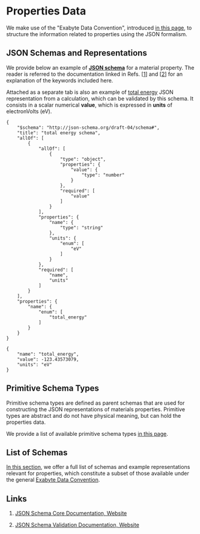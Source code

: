 # Properties Data

We make use of the "Exabyte Data Convention", introduced [in this page](../../data-structured/convention.md), to structure the information related to properties using the JSON formalism.

## JSON Schemas and Representations

We provide below an example of [**JSON schema**](../../data-structured/convention.md) for a material property. The reader is referred to the documentation linked in Refs. [[1](#links)] and [[2](#links)] for an explanation of the keywords included here. 

Attached as a separate tab is also an example of [total energy](../scalar/energies.md) JSON representation from a calculation, which can be validated by this schema. It consists in a scalar numerical **value**, which is expressed in **units** of electronVolts (eV).

```tab="Schema"
{
    "$schema": "http://json-schema.org/draft-04/schema#",
    "title": "total energy schema",
    "allOf": [
        {
            "allOf": [
                {
                    "type": "object",
                    "properties": {
                        "value": {
                            "type": "number"
                        }
                    },
                    "required": [
                        "value"
                    ]
                }
            ],
            "properties": {
                "name": {
                    "type": "string"
                },
                "units": {
                    "enum": [
                        "eV"
                    ]
                }
            },
            "required": [
                "name",
                "units"
            ]
        }
    ],
    "properties": {
        "name": {
            "enum": [
                "total_energy"
            ]
        }
    }
}
```

```tab="Example"
{
    "name": "total_energy",
    "value": -123.43573079,
    "units": "eV"
}
```

## Primitive Schema Types

Primitive schema types are defined as parent schemas that are used for constructing the JSON representations of materials properties. Primitive types are abstract and do not have physical meaning, but can hold the properties data. 

We provide a list of available primitive schema types [in this page](primitive.md).

## List of Schemas

[In this section](list.md), we offer a full list of schemas and example representations relevant for properties, which constitute a subset of those available under the general [Exabyte Data Convention](../../data-structured/convention.md).

## Links

1. [JSON Schema Core Documentation, Website](https://json-schema.org/latest/json-schema-core.html)

2. [JSON Schema Validation Documentation, Website](https://json-schema.org/latest/json-schema-validation.html)
